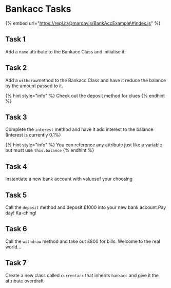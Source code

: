 # Bankacc Tasks

{% embed url="https://repl.it/@mardavis/BankAccExample\#index.js" %}

## Task 1

Add a `name` attribute to the Bankacc Class and initialise it.

## Task 2

Add a `withdraw`method to the Bankacc Class and have it reduce the balance by the amount passed to it.

{% hint style="info" %}
Check out the deposit method for clues
{% endhint %}

## Task 3

Complete the `interest` method and have it add interest to the balance \(Interest is currently 0.1%\)

{% hint style="info" %}
You can reference any attribute just like a variable but must use `this.balance`
{% endhint %}

## Task 4

Instantiate a new bank account with valuesof your choosing

## Task 5

Call the `deposit` method and deposit £1000 into your new bank account.Pay day! Ka-ching!

## Task 6

Call the `withdraw` method and take out £800 for bills. Welcome to the real world...

## Task 7

Create a new class called `currentacc` that inherits `bankacc` and give it the attribute overdraft

